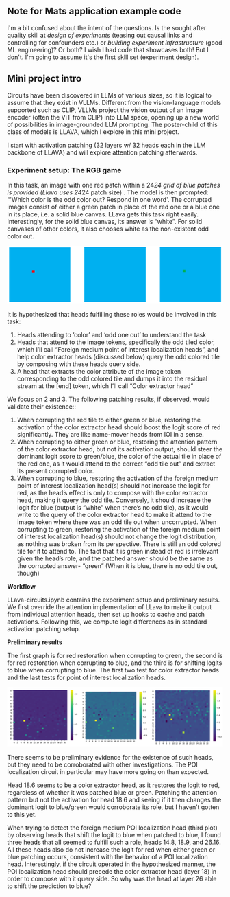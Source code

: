 ## Note for Mats application example code
I'm a bit confused about the intent of the questions. Is the sought after quality skill at *design of experiments* (teasing out causal links and controlling for confounders etc.) or *building experiment infrastructure* (good ML engineering)? Or both?
I wish I had code that showcases both! But I don't. I'm going to assume it's the first sklll set (experiment design). 

## Mini project intro
Circuits have been discovered in LLMs of various sizes, so it is logical to assume that they exist in VLLMs. Different from the vision-language models supported such as CLIP, VLLMs project the vision output of an image encoder (often the ViT from CLIP) into LLM space, opening up a new world of possibilities in image-grounded LLM prompting. The poster-child of this class of models is LLAVA, which I explore in this mini project.

I start with activation patching (32 layers w/ 32 heads each in the LLM backbone of LLAVA) and will explore attention patching afterwards.

### Experiment setup: The RGB game
In this task, an image with one red patch within a 24*24 grid of blue patches is provided (Llava uses 24*24 patch size) . The model is then prompted: “'Which color is the odd color out? Respond in one word'. The corrupted images consist of either a green patch in place of the red one or a blue one in its place, i.e. a solid blue canvas. LLava gets this task right easily. Interestingly, for the solid blue canvas, its answer is “white”. For solid canvases of other colors, it also chooses white as the non-existent odd color out. 

![alt text](rgb-intro.png)

It is hypothesized that heads fulfilling these roles would be involved in this task:
1.	Heads attending to ‘color’ and ‘odd one out’ to understand the task
2.	Heads that attend to the image tokens, specifically the odd tiled color, which I’ll call “Foreign medium point of interest localization heads”, and help color extractor heads (discussed below) query the odd colored tile by composing with these heads query side.
3.	A head that extracts the color attribute of the image token corresponding to the odd colored tile and dumps it into the residual stream  at the [end] token, which I’ll call “Color extractor head”

We focus on 2 and 3. The following patching results, if observed, would validate their existence::
1.	When corrupting the red tile to either green or blue, restoring the activation of the color extractor head should boost the logit score of red significantly. They are like name-mover heads from IOI in a sense.
2.	When corrupting to either green or blue, restoring the attention pattern of the color extractor head, but not its activation output, should steer the dominant logit score to green/blue, the color of the actual tile in place of the red one, as it would attend to the correct “odd tile out” and extract its present corrupted color.
3.	When corrupting to blue, restoring the activation of the foreign medium point of interest localization head(s) should not increase the logit for red, as the head’s effect is only to compose with the color extractor head, making it query the odd tile. Conversely, it should increase the logit for blue (output is “white” when there’s no odd tile), as it would write to the query of the color extractor head to make it attend to the image token where there was an odd tile out when uncorrupted.
When corrupting to green, restoring the activation of the  foreign medium point of interest localization head(s) should not change the logit distribution, as nothing was broken from its perspective. There is still an odd colored tile for it to attend to. The fact that it is green instead of red is irrelevant given the head’s role, and the patched answer should be the same as the corrupted answer- “green” (When it is blue, there is no odd tile out, though)

**Workflow**

LLava-circuits.ipynb contains the experiment setup and preliminary results. We first override the attention implementation of LLava to make it output from individual attention heads, then set up hooks to cache and patch activations. Following this, we compute logit differences as in standard activation patching setup. 

**Preliminary results**

The first graph is for red restoration when corrupting to green, the second is for red restoration when corrupting to blue, and the third is for shifting logits to blue when corrupting to blue. The first two test for color extractor heads and the last tests for point of interest localization heads. 

![alt text](llava-heads.png)
 
There seems to be preliminary evidence for the existence of such heads, but they need to be corroborated with other investigations. The POI localization circuit in particular may have more going on than expected. 

Head 18.6 seems to be a color extractor head, as it restores the logit to red, regardless of whether it was patched blue or green. Patching the attention pattern but not the activation for head 18.6 and seeing if it then changes the dominant logit to blue/green would corroborate its role, but I haven’t gotten to this yet. 

When trying to detect the foreign medium POI localization head (third plot) by observing heads that shift the logit to blue when patched to blue, I found three heads that all seemed to fulfill such a role, heads 14.8, 18.9, and 26.16. All these heads also do not increase the logit for red when either green or blue patching occurs, consistent with the behavior of a POI localization head. Interestingly, if the circuit operated in the hypothesized manner, the POI localization head should precede the color extractor head (layer 18) in order to compose with it query side. So why was the head at layer 26 able to shift the prediction to blue?



